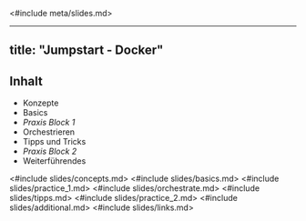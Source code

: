 <#include meta/slides.md>

---
title: "Jumpstart - Docker"
---


Inhalt
------

* Konzepte
* Basics
* *Praxis Block 1*
* Orchestrieren
* Tipps und Tricks
* *Praxis Block 2*
* Weiterführendes

<#include slides/concepts.md>
<#include slides/basics.md>
<#include slides/practice_1.md>
<#include slides/orchestrate.md>
<#include slides/tipps.md>
<#include slides/practice_2.md>
<#include slides/additional.md>
<#include slides/links.md>
